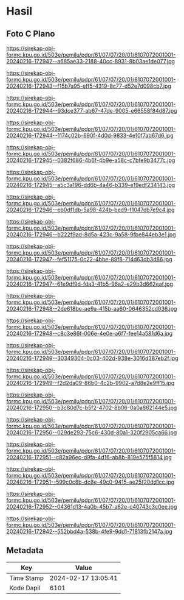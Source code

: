 # Hasil

## Foto C Plano

https://sirekap-obj-formc.kpu.go.id/503e/pemilu/pdpr/61/07/07/20/01/6107072001001-20240216-172942--a685ae33-2188-40cc-8931-8b03ae1de077.jpg

https://sirekap-obj-formc.kpu.go.id/503e/pemilu/pdpr/61/07/07/20/01/6107072001001-20240216-172943--f15b7a95-eff5-4319-8c77-d52e7d098cb7.jpg

https://sirekap-obj-formc.kpu.go.id/503e/pemilu/pdpr/61/07/07/20/01/6107072001001-20240216-172944--93dce377-ab67-47de-9005-e66558f84d87.jpg

https://sirekap-obj-formc.kpu.go.id/503e/pemilu/pdpr/61/07/07/20/01/6107072001001-20240216-172944--1174c02b-690f-4d0d-9833-4e10f7ab67d6.jpg

https://sirekap-obj-formc.kpu.go.id/503e/pemilu/pdpr/61/07/07/20/01/6107072001001-20240216-172945--0382f686-4b6f-4b9e-a58c-c7bfe9b3477c.jpg

https://sirekap-obj-formc.kpu.go.id/503e/pemilu/pdpr/61/07/07/20/01/6107072001001-20240216-172945--a5c3a196-dd6b-4a46-b339-e19edf234143.jpg

https://sirekap-obj-formc.kpu.go.id/503e/pemilu/pdpr/61/07/07/20/01/6107072001001-20240216-172946--eb0df1db-5a98-424b-bed9-f1047db7e9c4.jpg

https://sirekap-obj-formc.kpu.go.id/503e/pemilu/pdpr/61/07/07/20/01/6107072001001-20240216-172946--b222f9ad-8d5a-423c-9a58-9fbe844eb3e1.jpg

https://sirekap-obj-formc.kpu.go.id/503e/pemilu/pdpr/61/07/07/20/01/6107072001001-20240216-172947--fef51175-0c22-4bbe-89f8-714d63db3d86.jpg

https://sirekap-obj-formc.kpu.go.id/503e/pemilu/pdpr/61/07/07/20/01/6107072001001-20240216-172947--61e9df9d-fda3-41b5-96a2-e29b3d662eaf.jpg

https://sirekap-obj-formc.kpu.go.id/503e/pemilu/pdpr/61/07/07/20/01/6107072001001-20240216-172948--2de618be-ae9a-415b-aa60-0646352cd036.jpg

https://sirekap-obj-formc.kpu.go.id/503e/pemilu/pdpr/61/07/07/20/01/6107072001001-20240216-172948--c8c3e86f-006e-4e0e-a6f7-fee14a581d6a.jpg

https://sirekap-obj-formc.kpu.go.id/503e/pemilu/pdpr/61/07/07/20/01/6107072001001-20240216-172949--30349304-0c03-402d-938e-3016d387eb2f.jpg

https://sirekap-obj-formc.kpu.go.id/503e/pemilu/pdpr/61/07/07/20/01/6107072001001-20240216-172949--f2d2da09-86b0-4c2b-9902-a7d8e2e9ff15.jpg

https://sirekap-obj-formc.kpu.go.id/503e/pemilu/pdpr/61/07/07/20/01/6107072001001-20240216-172950--b3c80d7c-b5f2-4702-8b06-0a0a862144e5.jpg

https://sirekap-obj-formc.kpu.go.id/503e/pemilu/pdpr/61/07/07/20/01/6107072001001-20240216-172950--029de293-75c6-430d-80a1-320f2905ca66.jpg

https://sirekap-obj-formc.kpu.go.id/503e/pemilu/pdpr/61/07/07/20/01/6107072001001-20240216-172951--c82a96ec-d9fa-4d16-ab8b-819e575f5814.jpg

https://sirekap-obj-formc.kpu.go.id/503e/pemilu/pdpr/61/07/07/20/01/6107072001001-20240216-172951--599c0c8b-dc8e-49c0-9415-ae25f20dd1cc.jpg

https://sirekap-obj-formc.kpu.go.id/503e/pemilu/pdpr/61/07/07/20/01/6107072001001-20240216-172952--04361d13-4a0b-45b7-a62e-c40743c3c0ee.jpg

https://sirekap-obj-formc.kpu.go.id/503e/pemilu/pdpr/61/07/07/20/01/6107072001001-20240216-172942--552bbd4a-538b-4fe9-9dd1-71813fb2147a.jpg


## Metadata

| Key        | Value               |
| ---------- | ------------------- |
| Time Stamp | 2024-02-17 13:05:41 |
| Kode Dapil | 6101                |



